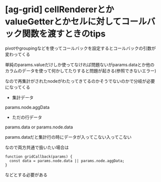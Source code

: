 # [ag-grid] cellRendererとかvalueGetterとかセルに対してコールバック関数を渡すときのtips

pivotやgroupingなどを使ってコールバックを設定するとコールバックの引数が変わってくる

単純のparams.valueだけしか使ってなければ問題ないがparams.dataとか他のカラムのデータを使って何かしてたりすると問題が起きる(参照できないエラー)

なので再集計がされたnodeがわたってきてるのかそうでないのかで分岐が必要になってくる

- 集計データ

params.node.aggData

- ただの行データ

params.data or params.node.data

params.dataだと集計行の時にデータが入ってこない入ってこない

なので両方共通で扱いたい場合は

```
function gridCallback(params) {
  const data = params.node.data || params.node.aggData;
}
```

などとする必要がある


